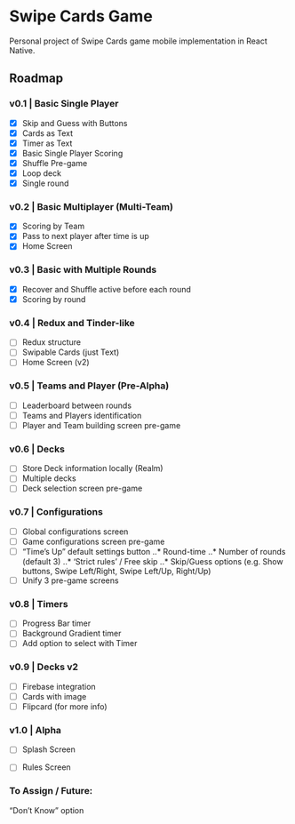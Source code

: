 # Swipe Cards Game
Personal project of Swipe Cards game mobile implementation in React Native.

## Roadmap

### v0.1 | Basic Single Player
- [X] Skip and Guess with Buttons
- [X] Cards as Text
- [X] Timer as Text
- [X] Basic Single Player Scoring
- [X] Shuffle Pre-game
- [X] Loop deck
- [X] Single round

### v0.2 | Basic Multiplayer (Multi-Team)
- [X] Scoring by Team
- [X] Pass to next player after time is up
- [X] Home Screen

### v0.3 | Basic with Multiple Rounds
- [x] Recover and Shuffle active before each round
- [X] Scoring by round

### v0.4 | Redux and Tinder-like
- [ ] Redux structure
- [ ] Swipable Cards (just Text)
- [ ] Home Screen (v2)

### v0.5 | Teams and Player (Pre-Alpha)
- [ ] Leaderboard between rounds
- [ ] Teams and Players identification
- [ ] Player and Team building screen pre-game

### v0.6 | Decks
- [ ] Store Deck information locally (Realm)
- [ ] Multiple decks
- [ ] Deck selection screen pre-game

### v0.7 | Configurations
- [ ] Global configurations screen
- [ ] Game configurations screen pre-game
- [ ] “Time’s Up” default settings button
..* Round-time
..* Number of rounds (default 3)
..* ‘Strict rules’ / Free skip
..* Skip/Guess options (e.g. Show buttons, Swipe Left/Right, Swipe Left/Up, Right/Up)
- [ ] Unify 3 pre-game screens

### v0.8 | Timers
- [ ] Progress Bar timer
- [ ] Background Gradient timer
- [ ] Add option to select with Timer

### v0.9 | Decks v2
- [ ] Firebase integration
- [ ] Cards with image
- [ ] Flipcard (for more info)

### v1.0 | Alpha
- [ ] Splash Screen
- [ ] Rules Screen



### To Assign / Future:
“Don’t Know” option

